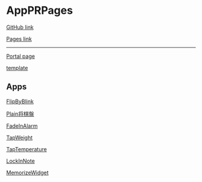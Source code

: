 AppPRPages
===========
[GitHub link](https://github.com/zwamr6aln/AppPRPages)

[Pages link](https://test.仮.com)

* * *

[Portal page](portal)

[template](template)

Apps
-------------
[FlipByBlink](FlipByBlink)

[Plain将棋盤](Plain将棋盤)

[FadeInAlarm](FadeInAlarm)

[TapWeight](TapWeight)

[TapTemperature](TapTemperature)

[LockInNote](LockInNote)

[MemorizeWidget](MemorizeWidget)
